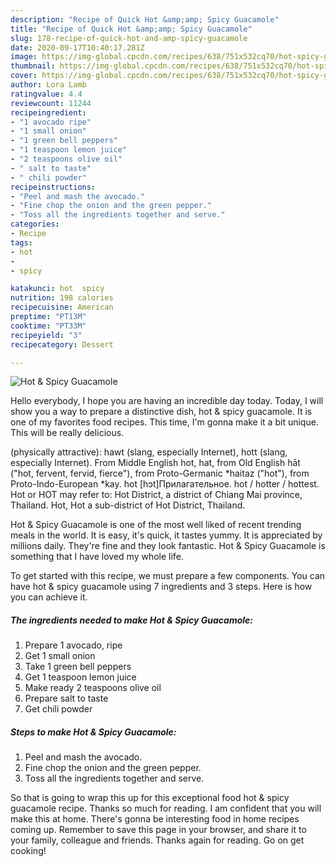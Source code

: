 ```yaml
---
description: "Recipe of Quick Hot &amp;amp; Spicy Guacamole"
title: "Recipe of Quick Hot &amp;amp; Spicy Guacamole"
slug: 178-recipe-of-quick-hot-and-amp-spicy-guacamole
date: 2020-09-17T10:40:17.281Z
image: https://img-global.cpcdn.com/recipes/638/751x532cq70/hot-spicy-guacamole-recipe-main-photo.jpg
thumbnail: https://img-global.cpcdn.com/recipes/638/751x532cq70/hot-spicy-guacamole-recipe-main-photo.jpg
cover: https://img-global.cpcdn.com/recipes/638/751x532cq70/hot-spicy-guacamole-recipe-main-photo.jpg
author: Lora Lamb
ratingvalue: 4.4
reviewcount: 11244
recipeingredient:
- "1 avocado ripe"
- "1 small onion"
- "1 green bell peppers"
- "1 teaspoon lemon juice"
- "2 teaspoons olive oil"
- " salt to taste"
- " chili powder"
recipeinstructions:
- "Peel and mash the avocado."
- "Fine chop the onion and the green pepper."
- "Toss all the ingredients together and serve."
categories:
- Recipe
tags:
- hot
- 
- spicy

katakunci: hot  spicy 
nutrition: 198 calories
recipecuisine: American
preptime: "PT13M"
cooktime: "PT33M"
recipeyield: "3"
recipecategory: Dessert

---
```



![Hot &amp; Spicy Guacamole](https://img-global.cpcdn.com/recipes/638/751x532cq70/hot-spicy-guacamole-recipe-main-photo.jpg)

Hello everybody, I hope you are having an incredible day today. Today, I will show you a way to prepare a distinctive dish, hot &amp; spicy guacamole. It is one of my favorites food recipes. This time, I'm gonna make it a bit unique. This will be really delicious.

(physically attractive): hawt (slang, especially Internet), hott (slang, especially Internet). From Middle English hot, hat, from Old English hāt (&#34;hot, fervent, fervid, fierce&#34;), from Proto-Germanic *haitaz (&#34;hot&#34;), from Proto-Indo-European *kay. hot [hɔt]Прилагательное. hot / hotter / hottest. Hot or HOT may refer to: Hot District, a district of Chiang Mai province, Thailand. Hot, Hot a sub-district of Hot District, Thailand.

Hot &amp; Spicy Guacamole is one of the most well liked of recent trending meals in the world. It is easy, it's quick, it tastes yummy. It is appreciated by millions daily. They're fine and they look fantastic. Hot &amp; Spicy Guacamole is something that I have loved my whole life.


To get started with this recipe, we must prepare a few components. You can have hot &amp; spicy guacamole using 7 ingredients and 3 steps. Here is how you can achieve it.

<!--inarticleads1-->

##### The ingredients needed to make Hot &amp; Spicy Guacamole:

1. Prepare 1 avocado, ripe
1. Get 1 small onion
1. Take 1 green bell peppers
1. Get 1 teaspoon lemon juice
1. Make ready 2 teaspoons olive oil
1. Prepare  salt to taste
1. Get  chili powder




<!--inarticleads2-->

##### Steps to make Hot &amp; Spicy Guacamole:

1. Peel and mash the avocado.
1. Fine chop the onion and the green pepper.
1. Toss all the ingredients together and serve.




So that is going to wrap this up for this exceptional food hot &amp; spicy guacamole recipe. Thanks so much for reading. I am confident that you will make this at home. There's gonna be interesting food in home recipes coming up. Remember to save this page in your browser, and share it to your family, colleague and friends. Thanks again for reading. Go on get cooking!
